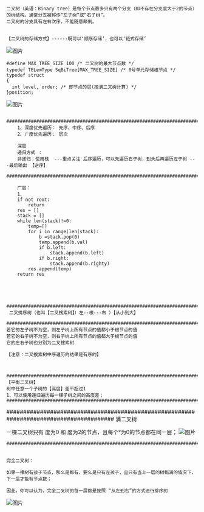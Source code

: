     二叉树（英语：Binary tree）是每个节点最多只有两个分支（即不存在分支度大于2的节点）的树结构。通常分支被称作“左子树”或“右子树”。
    二叉树的分支具有左右次序，不能随意颠倒。
    
    
    【二叉树的存储方式】------既可以‘顺序存储’，也可以‘链式存储’
    
![图片](https://user-images.githubusercontent.com/38878365/184310716-8b2ff209-9983-4c5f-8e88-46df4c3f94a9.png)

    #define MAX_TREE_SIZE 100 /* 二叉树的最大节点数 */
    typedef TELemType SqBiTree[MAX_TREE_SIZE] /* 0号单元存储根节点 */
    typedef struct
    {
      int level, order; /* 即节点的层(按满二叉树计算) */
    }position;

![图片](https://user-images.githubusercontent.com/38878365/184310902-86d3f4b1-7a09-40ae-8cbf-2839fb0e0266.png)

        ########################################################################################
        1、深度优先遍历： 先序、中序、后序
        2、广度优先遍历： 层次
        
        深度
        递归方式 ：
        非递归：使用栈  ---重点关注 后序遍历，可以先遍历右子树，到头后再遍历左子树 ---最后输出 【逆序】
        ########################################################################################
        
        广度：
        1、
        if not root:
            return
        res = []
        stack = []
        while len(stack)!=0:
            temp=[]
            for i in range(len(stack):
                b =stack.pop(0)
                temp.append(b.val)
                if b.left:
                    stack.append(b.left)
                if b.right:
                    stack.append(b.righty)
            res.append(temp)
        return res
          
     
     
     
     ########################################################################################
     二叉排序树（也叫【二叉搜索树】）左--根---右 ）【从小到大】
     ########################################################################################
    若它的左子树不为空，则左子树上所有节点的值都小于根节点的值
    若它的右子树不为空，则右子树上所有节点的值都大于根节点的值
    它的左右子树也分别为二叉搜索树

    【注意：二叉搜索树中序遍历的结果是有序的】
     
     
     
    ########################################################################################
    【平衡二叉树】
    树中任意一个子树的【高度】差不超过1
    1、可以使用递归遍历每一棵子树之间的高度差；
    ########################################################################################
     
     
     
   ########################################################################################
   满二叉树
   
   一棵二叉树只有 度为0 和 度为2的节点，且每个°为0的节点都在同一层；
![图片](https://user-images.githubusercontent.com/38878365/188812708-49ee6e4f-b15c-4be1-b3d8-033c56624e86.png)
   
    ########################################################################################
    
    
    完全二叉树：
    
    如果一棵树有孩子节点，那么是都有，要么是只有左孩子，且只有当上一层的树都满的情况下，下一层才能有节点数；
    
    因此，你可以认为，完全二叉树的每一层都是按照 “从左到右”的方式进行排序的
    
![图片](https://user-images.githubusercontent.com/38878365/188812833-63ffdc4e-9bb4-43ec-a672-34077516c155.png)
    
     
     
     
     
     
     
     
               
